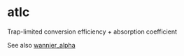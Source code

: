 # atlc
Trap-limited conversion efficiency + absorption coefficient

See also [wannier_alpha](https://github.com/frssp/wannier_alpha)
